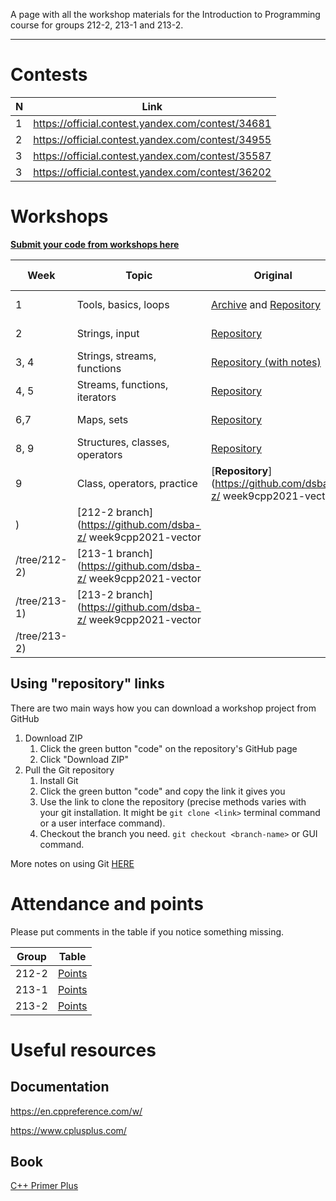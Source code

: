 A page with all the workshop materials for the Introduction to Programming course for groups 212-2, 213-1 and 213-2.

-----
# Contests

| N | Link |
|---|------|
| 1 | https://official.contest.yandex.com/contest/34681 |
| 2 | https://official.contest.yandex.com/contest/34955 |
| 3 | https://official.contest.yandex.com/contest/35587 |
| 3 | https://official.contest.yandex.com/contest/36202 |



# Workshops

[**Submit your code from workshops here**](https://forms.gle/Gmsvd6ujt7nq7zgx7)


| Week | Topic | Original | 212-2 Result | 213-1 Result | 213-2 Result |
|------|-------|----------|--------------|--------------|--------------|
| 1    | Tools, basics, loops | [Archive](https://bit.ly/dsba-z-week1) and [Repository](https://github.com/dsba-z/week1cpp2021) | [212-2 branch](https://github.com/dsba-z/week1cpp2021/tree/212-2) | [213-1 branch](https://github.com/dsba-z/week1cpp2021/tree/213-1) | [213-2 branch](https://github.com/dsba-z/week1cpp2021/tree/213-2) | 
| 2    | Strings, input | [Repository](https://github.com/dsba-z/week2cpp2021) | [212-2 branch](https://github.com/dsba-z/week2cpp2021/tree/212-2) | [213-1 branch](https://github.com/dsba-z/week2cpp2021/tree/213-1) | [213-2 branch](https://github.com/dsba-z/week2cpp2021/tree/213-2) | 
| 3, 4    | Strings, streams, functions | [Repository (with notes)](https://github.com/dsba-z/week3cpp2021/tree/master) | [212-2 branch](https://github.com/dsba-z/week3cpp2021/tree/212-2)  | [213-1 branch](https://github.com/dsba-z/week3cpp2021/tree/213-1)  | [213-2 branch](https://github.com/dsba-z/week3cpp2021/tree/213-2) |
| 4, 5    | Streams, functions, iterators | [Repository](https://github.com/dsba-z/week4cpp2021) | [212-2 branch](https://github.com/dsba-z/week4cpp2021/tree/212-2)  | [213-1 branch](https://github.com/dsba-z/week4cpp2021/tree/213-1)  | [213-2 branch](https://github.com/dsba-z/week4cpp2021/tree/213-2) |
| 6,7 | Maps, sets | [Repository](https://github.com/dsba-z/week6cpp2021) | [212-2 branch](https://github.com/dsba-z/week6cpp2021/tree/212-2)  | [213-1 branch](https://github.com/dsba-z/week6cpp2021/tree/213-1)  | [213-2 branch](https://github.com/dsba-z/week6cpp2021/tree/213-2) ||
| 8, 9 | Structures, classes, operators | [Repository](https://github.com/dsba-z/week8cpp2021) | [212-2 branch](https://github.com/dsba-z/week8cpp2021/tree/212-2)  |  [213-1 branch](https://github.com/dsba-z/week8cpp2021/tree/213-1)  |  [213-2 branch](https://github.com/dsba-z/week8cpp2021/tree/213-2)  |
| 9 | Class, operators, practice | [**Repository**](https://github.com/dsba-z/ week9cpp2021-vector
) | [212-2 branch](https://github.com/dsba-z/ week9cpp2021-vector
/tree/212-2)  |  [213-1 branch](https://github.com/dsba-z/ week9cpp2021-vector
/tree/213-1)  |  [213-2 branch](https://github.com/dsba-z/ week9cpp2021-vector
/tree/213-2)  |




## Using "repository" links

There are two main ways how you can download a workshop project from GitHub

1. Download ZIP
    1. Click the green button "code" on the repository's GitHub page
    2. Click "Download ZIP"
1. Pull the Git repository
    1. Install Git
    2. Click the green button "code" and copy the link it gives you
    3. Use the link to clone the repository (precise methods varies with your git installation. It might be `git clone <link>` terminal command or a user interface command).
    4. Checkout the branch you need. `git checkout <branch-name>` or GUI command.

More notes on using Git [HERE](https://github.com/dsba-z/workshops/blob/master/git-guide.md)


# Attendance and points

Please put comments in the table if you notice something missing.

| Group | Table |
|-------|-------|
|  212-2    | [Points](https://docs.google.com/spreadsheets/d/1XrtCmIaGam3btyetFJSMddWAoioAZjAyp22Tb4_u1rw) |
|  213-1    | [Points](https://docs.google.com/spreadsheets/d/1gEqq49UKkRkQQ3AIN4JzsjqbYVgg3Ixsq5G9vrEC-UM) |
|  213-2    | [Points](https://docs.google.com/spreadsheets/d/1ldPHDAlyLtySXK89lOq1EfpqADFTqaJUkaIkFSykrFs) |

# Useful resources

## Documentation

https://en.cppreference.com/w/

https://www.cplusplus.com/

## Book

[C++ Primer Plus](https://www.pearson.com/store/p/c-primer-plus/P100000930797/9780321776402)


